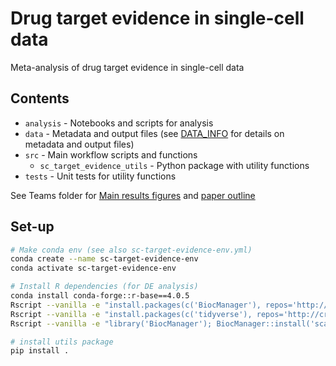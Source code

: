 # Drug target evidence in single-cell data
Meta-analysis of drug target evidence in single-cell data

## Contents

- `analysis` - Notebooks and scripts for analysis
- `data` - Metadata and output files (see [DATA_INFO](https://github.com/emdann/sc_target_evidence/blob/master/DATA_INFO.md) for details on metadata and output files)
- `src` - Main workflow scripts and functions
    - `sc_target_evidence_utils` - Python package with utility functions
- `tests` - Unit tests for utility functions

See Teams folder for [Main results figures](https://sanofi.sharepoint.com/:p:/r/sites/singlecellevidencemeta-analysisproject/Shared%20Documents/General/outline%20documents/Figures.pptx?d=w3e15f2572539439c864a7aa7d1e2ddaf&csf=1&web=1&e=MdlZfy) and [paper outline](https://sanofi.sharepoint.com/:w:/r/sites/singlecellevidencemeta-analysisproject/Shared%20Documents/General/outline%20documents/scTargetID%20-%20outline%20-%20et%20comments.docx?d=w9a958626a4304a79987ed593a231e41b&csf=1&web=1&e=efvuJm)

## Set-up

```bash
# Make conda env (see also sc-target-evidence-env.yml)
conda create --name sc-target-evidence-env
conda activate sc-target-evidence-env

# Install R dependencies (for DE analysis)
conda install conda-forge::r-base==4.0.5 
Rscript --vanilla -e "install.packages(c('BiocManager'), repos='http://cran.us.r-project.org', lib='/nfs/team205/ed6/miniconda3/envs/sc-target-evidence-env/lib/R/library'); library('BiocManager'); BiocManager::install('glmGamPoi', lib='/nfs/team205/ed6/miniconda3/envs/sc-target-evidence-env/lib/R/library')"
Rscript --vanilla -e "install.packages(c('tidyverse'), repos='http://cran.us.r-project.org', lib='/nfs/team205/ed6/miniconda3/envs/sc-target-evidence-env/lib/R/library')"
Rscript --vanilla -e "library('BiocManager'); BiocManager::install('scater', lib='/nfs/team205/ed6/miniconda3/envs/sc-target-evidence-env/lib/R/library')"

# install utils package
pip install .
```



